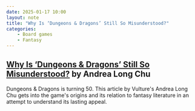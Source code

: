 ```yaml
---
date: 2025-01-17 10:00
layout: note
title: "Why Is ‘Dungeons & Dragons’ Still So Misunderstood?"
categories:
    - Board games
    - Fantasy
---
```

## <a href="https://www.vulture.com/article/is-dungeons-and-dragons-fun-game-popularity-misunderstood.html" target="_blank">Why Is ‘Dungeons & Dragons’ Still So Misunderstood?</a> by Andrea Long Chu

Dungeons & Dragons is turning 50. This article by Vulture's Andrea Long Chu gets into the game's origins and its relation to fantasy literature in an attempt to understand its lasting appeal.